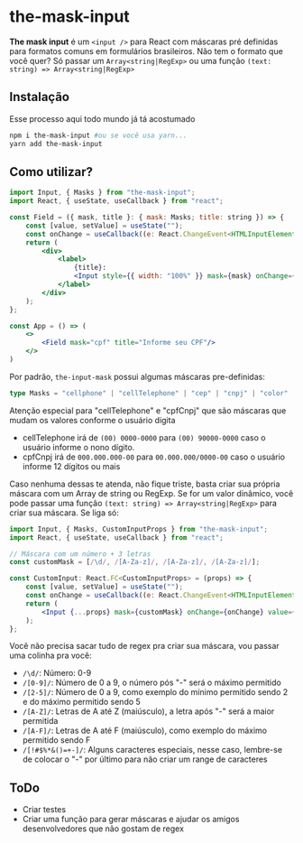 # the-mask-input

**The mask input** é um `<input />` para React com máscaras pré definidas para formatos comuns em formulários brasileiros.
Não tem o formato que você quer? Só passar um `Array<string|RegExp>` ou uma função `(text: string) => Array<string|RegExp>`

## Instalação

Esse processo aqui todo mundo já tá acostumado

```bash
npm i the-mask-input #ou se você usa yarn...
yarn add the-mask-input
```

## Como utilizar?

```jsx
import Input, { Masks } from "the-mask-input";
import React, { useState, useCallback } from "react";

const Field = ({ mask, title }: { mask: Masks; title: string }) => {
	const [value, setValue] = useState("");
	const onChange = useCallback((e: React.ChangeEvent<HTMLInputElement>) => setValue(e.target.value), []);
	return (
		<div>
			<label>
				{title}:
				<Input style={{ width: "100%" }} mask={mask} onChange={onChange} value={value} />
			</label>
		</div>
	);
};

const App = () => (
	<>
		<Field mask="cpf" title="Informe seu CPF"/>
	</>
)
```

Por padrão, `the-input-mask` possui algumas máscaras pre-definidas:

```typescript
type Masks = "cellphone" | "cellTelephone" | "cep" | "cnpj" | "color" | "cpf" | "cpfCnpj" | "creditCard" | "currency" | "date" | "isoDate" | "pis" | "telephone";
```

Atenção especial para "cellTelephone" e "cpfCnpj" que são máscaras que mudam os valores conforme o usuário digita

- cellTelephone irá de `(00) 0000-0000` para `(00) 90000-0000` caso o usuário informe o nono dígito.
- cpfCnpj irá de `000.000.000-00` para `00.000.000/0000-00` caso o usuário informe 12 dígitos ou mais

Caso nenhuma dessas te atenda, não fique triste, basta criar sua própria máscara com um Array de string ou RegExp. Se for um valor
dinâmico, você pode passar uma função `(text: string) => Array<string|RegExp>` para criar sua máscara. Se liga só:

```jsx
import Input, { Masks, CustomInputProps } from "the-mask-input";
import React, { useState, useCallback } from "react";

// Máscara com um número + 3 letras
const customMask = [/\d/, /[A-Za-z]/, /[A-Za-z]/, /[A-Za-z]/];

const CustomInput: React.FC<CustomInputProps> = (props) => {
	const [value, setValue] = useState("");
	const onChange = useCallback((e: React.ChangeEvent<HTMLInputElement>) => setValue(e.target.value), []);
	return (
		<Input {...props} mask={customMask} onChange={onChange} value={value} />
	);
};
```

Você não precisa sacar tudo de regex pra criar sua máscara, vou passar uma colinha pra você:

- `/\d/`: Número: 0-9
- `/[0-9]/`: Número de 0 a 9, o número pós "-" será o máximo permitido
- `/[2-5]/`: Número de 0 a 9, como exemplo do mínimo permitido sendo 2 e do máximo permitido sendo 5
- `/[A-Z]/`: Letras de A até Z (maiúsculo), a letra após "-" será a maior permitida
- `/[A-F]/`: Letras de A até F (maiúsculo), como exemplo do máximo permitido sendo F
- `/[!#$%*&()=+-]/`: Alguns caracteres especiais, nesse caso, lembre-se de colocar o "-" por último para não criar um range de caracteres

## ToDo

- Criar testes
- Criar uma função para gerar máscaras e ajudar os amigos desenvolvedores que não gostam de regex
